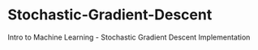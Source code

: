 # Stochastic-Gradient-Descent
Intro to Machine Learning - Stochastic Gradient Descent Implementation
